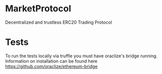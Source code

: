 # MarketProtocol
Decentralized and trustless ERC20 Trading Protocol 

# Tests
To run the tests locally via truffle you must have oraclize's bridge
running. Information on installation can be found here https://github.com/oraclize/ethereum-bridge

